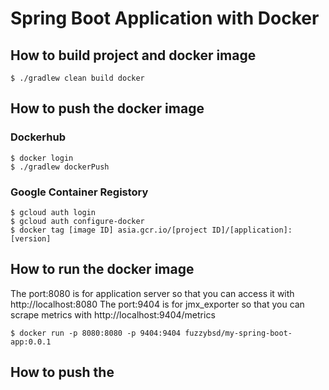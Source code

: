 # Spring Boot Application with Docker

## How to build project and docker image
```
$ ./gradlew clean build docker
```

## How to push the docker image
### Dockerhub
```
$ docker login
$ ./gradlew dockerPush
```

### Google Container Registory
```
$ gcloud auth login
$ gcloud auth configure-docker
$ docker tag [image ID] asia.gcr.io/[project ID]/[application]:[version]
```

## How to run the docker image
The port:8080 is for application server so that you can access it with http://localhost:8080
The port:9404 is for jmx_exporter so that you can scrape metrics with http://localhost:9404/metrics
```
$ docker run -p 8080:8080 -p 9404:9404 fuzzybsd/my-spring-boot-app:0.0.1
```

## How to push the 

